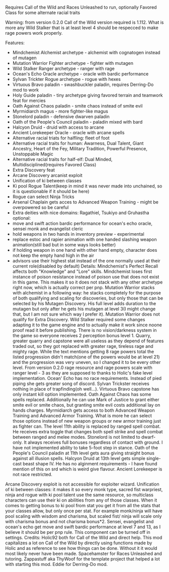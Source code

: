 Requires Call of the Wild and Races Unleashed to run, optionally Favored Class for some alternate racial traits

Warning: from version 0.2.0 Call of the Wild version required is 1.112. What is more any Wild Stalker that is at least level 4 should be respecced to make rage powers work properly.

Features:
- Mindchemist Alchemist archetype - alchemist with cognatogen instead of mutagen
- Mutation Warrior Fighter archetype - fighter with mutagen
- Wild Stalker Ranger archetype - ranger with rage
- Ocean's Echo Oracle archetype - oracle with bardic performance
- Sylvan Trickter Rogue archetype - rogue with hexes
- Virtuous Bravo paladin - swashbuckler paladin, requires Derring-Do mod to work
- Holy Guide paladin - tiny archetype giving favored terrain and teamwork feat for mercies
- Oath Against Chaos paladin - smite chaos instead of smite evil
- Myrmidiarch magus - more fighter-like magus
- Stonelord paladin - defensive dwarven paladin
- Oath of the People's Council paladin - paladin mixed with bard
- Halcyon Druid - druid with access to arcane
- Ancient Lorekeeper Oracle - oracle with arcane spells
- Alternative racial triats for halfling: fleet of foot
- Alternative racial traits for human: Awarness, Dual Talent, Giant Ancestry, Heart of the Fey, Military Tradition, Powerful Presence, Unstoppable Magic
- Alternative racial traits for half-elf: Dual Minded, Multidisciplined(requires Favored Class)
- Extra Discovery feat
- Arcane Discovery arcanist exploit
- Unification of ki between classes
- Ki pool Rogue Talent(keep in mind it was never made into unchained, so it is questionable if it should be here)
- Rogue can select Ninja Tricks
- Arsenal Chaplain gets acces to Advanced Weapon Training - might be overpowered so be careful
- Extra deities with nice domains: Ragathiel, Tsukiyo and Gruhastha
optional:
- move and swift action bardic performance for ocean's echo oracle, sensei monk and evangelist cleric
- hold weapons in two hands in inventory preview - experimental
- replace estoc and rapier animation with one handed slashing weapon animation(still bad but in some ways looks better)
- if holding weapon in one hand with other hand empty, character does not keep the empty hand high in the air
- advisors use their highest stat instead of the one normally used at their current role(disabled by default)
Details:
Mindchemist's Perfect Recall affects both "Knowledge" and "Lore" skills.
Mindchemist loses first instance of poison resistance instead of poison use that does not exist in this game.
This makes it so it does not stack with any other archetype right now, which is actually correct per pnp.
Mutation Warrior stacks with alchemist in a following way: he stacks completely for the purpose of both qualifying
and scaling for discoveries, but only those that can be selected by his Mutagen Discovery. His full level adds duration
to the mutagen but only after he gets his mutagen at level 3(I might change that, but I am not sure which way I prefer it).
Mutation Warrior does not qualify for Extra Discovery.
Wild Stalker required some changes adapting it to the game engine and to actually make it work since noone proof read 
it before publishing.
There is no vision/darkness system in the game so everyone receives 2 perception bonus level 1.
Quarry, greater quarry and capstone were all useless as they depend of features traded out, so they got replaced
with greater rage, tireless rage and mighty rage.
While the text mentions getting 8 rage powers total the listed progression didn't match(one of the powers would be at level 21)
and the progression was very uneven, so I changed it to be every other level.
From version 0.2.0 rage resource and rage powers scale with ranger level - 3 as they are supposed to thanks to Holic's fake level implementation.
Ocean' Echo has no race requirements. Instead of pied piping she gets greater song of discord.
Sylvan Trickster receives nothing in place of trapfinding(oh well...).
Virtuous Bravo capstone has only instant kill option implemented.
Oath Against Chaos has some spells replaced. Additionally he can use Mark of Justice to grant either smite evil or smite chaos, but granting smite evil costs additional lay on hands charges.
Myrmidiarch gets access to both Advanced Weapon Training and Advanced Armor Training. What is more he can select those options instead of new weapon groups or new armor training just as fighter can. The level 11th ability is replaced by ranged spell combat. He receives extra toggle that changes both spell strike and spell combat between ranged and melee modes.
Stonelord is not limited to dwarf-only. It always receives full bonuses regardless of contact with ground. I have not implemented ability to take 5-foot step in stance.
Oath of the People's Council paladin at 11th level gets aura giving straight bonus against all illusion spells.
Halcyon Druid at 13th level gets simple single-cast beast shape IV. He has no alginment requirements - I have found mention of this on srd which is weird give flavour.
Ancient Lorekeeper is not race restricted.

Arcane Discovery exploit is not accessible for exploiter wizard.
Unification of ki between classes: it makes it so every monk type, sacred fist warpriest, ninja and rogue with ki pool talent use the same resource, so multiclass characters can use their ki on abilities from any of those classes. When it comes to getting bonus to ki pool from stat you get it from all the stats that your classes allow, but only once per stat. For example monk/ninja will have pool scaling with wisdom and charisma, but scaled fist/ ninja will scale only with charisma bonus and not charisma bonus*2.
Sensei, evangelist and ocean's echo  get move and swift bardic performance at level 7 and 13, as I believe it should be per pnp rule.
This component can be turned off in settings.
Credits:
Holic92 both for Call of the Wild and direct help. This mod capitalizes a lot on Call of the Wild by directly using functions made by Holic and as reference to see how things can be done. Without it it would most likely never have been made.
Spacehamster for Races Unleashed and tutoring.
Zappastuff aka ThyWoof for the template project that helped a lot with starting this mod.
Eddie for Derring-Do mod.